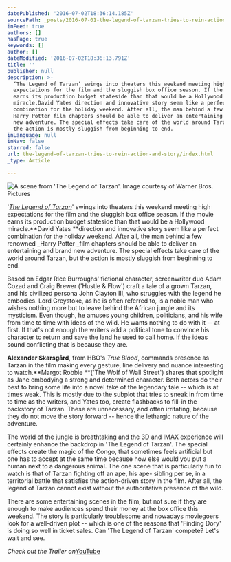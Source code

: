 ```yaml
---
datePublished: '2016-07-02T18:36:14.185Z'
sourcePath: _posts/2016-07-01-the-legend-of-tarzan-tries-to-rein-action-and-story.md
inFeed: true
authors: []
hasPage: true
keywords: []
author: []
dateModified: '2016-07-02T18:36:13.791Z'
title: ''
publisher: null
description: >-
  ‘The Legend of Tarzan’ swings into theaters this weekend meeting high
  expectations for the film and the sluggish box office season. If the movie
  earns its production budget stateside than that would be a Hollywood
  miracle.David Yates direction and innovative story seem like a perfect
  combination for the holiday weekend. After all, the man behind a few renowned
  Harry Potter film chapters should be able to deliver an entertaining and brand
  new adventure. The special effects take care of the world around Tarzan, but
  the action is mostly sluggish from beginning to end.
inLanguage: null
inNav: false
starred: false
url: the-legend-of-tarzan-tries-to-rein-action-and-story/index.html
_type: Article

---
```

![A scene from 'The Legend of Tarzan'. Image courtesy of Warner Bros. Pictures](https://the-grid-user-content.s3-us-west-2.amazonaws.com/d63d8156-013a-4267-a147-0a521e3f1774.jpg)

'_[The Legend of Tarzan][0]_' swings into theaters this weekend meeting high expectations for the film and the sluggish box office season. If the movie earns its production budget stateside than that would be a Hollywood miracle.**David Yates **direction and innovative story seem like a perfect combination for the holiday weekend. After all, the man behind a few renowned _Harry Potter _film chapters should be able to deliver an entertaining and brand new adventure. The special effects take care of the world around Tarzan, but the action is mostly sluggish from beginning to end.

Based on Edgar Rice Burroughs' fictional character, screenwriter duo Adam Cozad and Craig Brewer ('Hustle & Flow') craft a tale of a grown Tarzan, and his civilized persona John Clayton III, who struggles with the legend he embodies. Lord Greystoke, as he is often referred to, is a noble man who wishes nothing more but to leave behind the African jungle and its mysticism. Even though, he amuses young children, politicians, and his wife from time to time with ideas of the wild. He wants nothing to do with it -- at first. If that's not enough the writers add a political tone to convince his character to return and save the land he used to call home. If the ideas sound conflicting that is because they are.

**Alexander Skarsgård**, from HBO's _True Blood_, commands presence as Tarzan in the film making every gesture, line delivery and nuance interesting to watch.**Margot Robbie **('The Wolf of Wall Street') shares that spotlight as Jane embodying a strong and determined character. Both actors do their best to bring some life into a novel take of the legendary tale -- which is at times weak. This is mostly due to the subplot that tries to sneak in from time to time as the writers, and Yates too, create flashbacks to fill-in the backstory of Tarzan. These are unnecessary, and often irritating, because they do not move the story forward -- hence the lethargic nature of the adventure.

The world of the jungle is breathtaking and the 3D and IMAX experience will certainly enhance the backdrop in 'The Legend of Tarzan'. The special effects create the magic of the Congo, that sometimes feels artificial but one has to accept at the same time because how else would you put a human next to a dangerous animal. The one scene that is particularly fun to watch is that of Tarzan fighting off an ape, his ape- sibling per se, in a territorial battle that satisfies the action-driven story in the film. After all, the legend of Tarzan cannot exist without the authoritative presence of the wild.

There are some entertaining scenes in the film, but not sure if they are enough to make audiences spend their money at the box office this weekend. The story is particularly troublesome and nowadays moviegoers look for a well-driven plot -- which is one of the reasons that 'Finding Dory' is doing so well in ticket sales. Can 'The Legend of Tarzan' compete? Let's wait and see.

_Check out the Trailer on_[YouTube][1]

[0]: legendoftarzan.com
[1]: https://www.youtube.com/watch?v=Aj7ty6sViiU